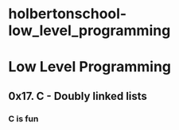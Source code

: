 # holbertonschool-low_level_programming
# Low Level Programming
## 0x17. C - Doubly linked lists
### C is fun
